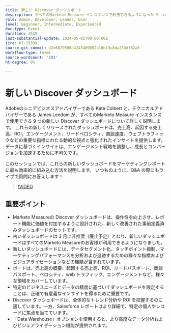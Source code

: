 ```yaml
---
title: 新しい Discover ダッシュボード
description: すべてのMarketo Measure インスタンスで利用できるようになった 9 つの新しい Discover ダッシュボードについて説明します。 これらの新しくリリースされたダッシュボードは、売上高、起因する売上高、ROI、エンゲージメント、リードベロシティ、商談速度、ウェブトラフィックなどの重要な指標にわたる動的な視点と強化されたインサイトを提供します。
role: Admin, Developer, Leader, User
level: Beginner, Intermediate, Experienced
doc-type: Event
duration: 3619
last-substantial-update: 2024-05-01T00:00:00Z
jira: KT-15339
source-git-commit: d2e6829590d4243409652b16b13c8da253df62a5
workflow-type: tm+mt
source-wordcount: '293'
ht-degree: 0%

---
```


# 新しい Discover ダッシュボード

Adobeのシニアビジネスアドバイザーである Kate Colbert と、テクニカルアドバイザーである James Leedom が、すべてのMarketo Measure インスタンスで使用できる 9 つの新しい Discover ダッシュボードについて詳しく説明します。 これらの新しくリリースされたダッシュボードは、売上高、起因する売上高、ROI、エンゲージメント、リードベロシティ、商談速度、ウェブトラフィックなどの重要な指標にわたる動的な視点と強化されたインサイトを提供します。 データに基づくインサイトは、エンゲージメント戦略を調整し、成長とコンバージョンを加速するために不可欠です。

このセッションでは、これらの新しいダッシュボードをマーケティングレポートに最も効率的に組み込む方法を説明します。 いつものように、Q&amp;A の際にもライブで質問にお答えします！

>[!VIDEO](https://video.tv.adobe.com/v/3428405/?learn=on)

## 重要ポイント

* Marketo Measureの Discover ダッシュボードは、操作性を向上させ、レポート機能に価値を付加するように設計された、新しく改善された事前定義済みダッシュボードのセットです。
* 古いダッシュボードは 3 月に非推奨（廃止予定）となり、新しいダッシュボードはすべてのMarketo Measureのお客様が利用できるようになりました。
* 新しいダッシュボードには、データセグメント化、タッチポイント抑制、マーケティングパフォーマンスを分析および追跡するための様々な指標およびビジュアライゼーションなどの機能が含まれています。
* ボードは、売上高の概要、起因する売上高、ROI、リードパスポート、商談パスポート、ベロシティ、web トラフィック、エンゲージメントなど、様々な領域をカバーしています。
* 特定のビジネスニーズとデータの精度に基づいてダッシュボードを設定することは、正確で有意義なインサイトを得るために重要です。
* Discover ダッシュボードは、全体的なトレンド分析や ROI を把握するのに適しています。一方、Salesforce レポートはより詳細で、特定の個人やレコードに焦点を当てています。
* 「Data Warehouse」オプションを使用すると、より高度なデータ分析およびビジュアライゼーション機能が提供されます。